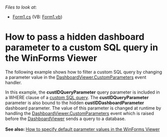<!-- default file list -->
*Files to look at*:

* [Form1.cs](./CS/Dashboard_CustomParameters_Win/Form1.cs) (VB: [Form1.vb](./VB/Dashboard_CustomParameters_Win/Form1.vb))
<!-- default file list end -->
# How to pass a hidden dashboard parameter to a custom SQL query in the WinForms Viewer


<p>The following example shows how to filter a custom SQL query by changing a parameter value in the <a href="https://documentation.devexpress.com/#Dashboard/DevExpressDashboardWinDashboardViewer_CustomParameterstopic">DashboardViewer.CustomParameters</a> event handler.</p>
<p>In this example, the <strong>custIDQueryParameter</strong> query parameter is included in a WHERE clause of a <a href="https://documentation.devexpress.com/#Dashboard/CustomDocument115212">custom SQL query</a>. The <strong>custIDQueryParameter </strong>parameter is also bound to the hidden <strong>custIDDashboardParameter</strong> dashboard parameter. The value of this parameter is changed at runtime by handling the <a href="https://documentation.devexpress.com/#Dashboard/DevExpressDashboardWinDashboardViewer_CustomParameterstopic">DashboardViewer.CustomParameters</a> event which is raised before the <a href="https://documentation.devexpress.com/#Dashboard/clsDevExpressDashboardWinDashboardViewertopic">DashboardViewer</a> sends a query to a database.<br><br><strong>See also: </strong><a href="https://www.devexpress.com/Support/Center/p/T475858">How to specify default parameter values in the WinForms Viewer</a></p>

<br/>


